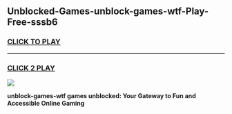 
## Unblocked-Games-unblock-games-wtf-Play-Free-sssb6
<h3>
<a href="https://premium76.site?title=unblock-games-wtf&ref=12A">CLICK TO PLAY</a></h3>
<hr>

<h3>
<a href="https://premium76.site?title=unblock-games-wtf&ref=12A">CLICK 2 PLAY</a>
  
</h3>

<a href="https://premium76.site?title=unblock-games-wtf&ref=12A"><img src="https://clearcache.store/games.png"></a>


**unblock-games-wtf games unblocked: Your Gateway to Fun and Accessible Online Gaming**

